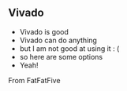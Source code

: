 ## Vivado
- Vivado is good
- Vivado can do anything
- but I am not good at using it : (
- so here are some options
- Yeah!


From FatFatFive
